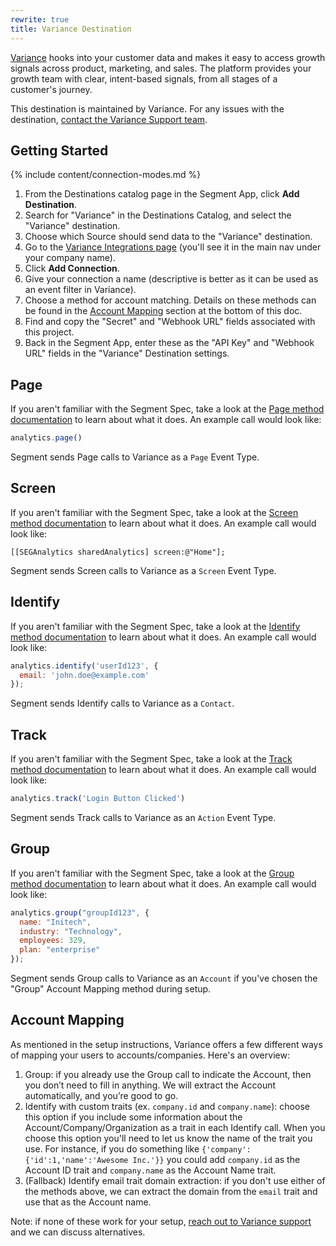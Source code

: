 ```yaml
---
rewrite: true
title: Variance Destination
---
```


[Variance](https://variance.com?utm_source=segmentio&utm_medium=docs&utm_campaign=partners) hooks into your customer data and makes it easy to access growth signals across product, marketing, and sales. The platform provides your growth team with clear, intent-based signals, from all stages of a customer's journey.

This destination is maintained by Variance. For any issues with the destination, [contact the Variance Support team](mailto:support@variance.com).

## Getting Started

{% include content/connection-modes.md %}

1. From the Destinations catalog page in the Segment App, click **Add Destination**.
2. Search for "Variance" in the Destinations Catalog, and select the "Variance" destination.
3. Choose which Source should send data to the "Variance" destination.
4. Go to the [Variance Integrations page](http://app.variance.com/integrations) (you'll see it in the main nav under your company name).
5. Click **Add Connection**.
6. Give your connection a name (descriptive is better as it can be used as an event filter in Variance).
7. Choose a method for account matching. Details on these methods can be found in the [Account Mapping](#Account-Mapping) section at the bottom of this doc.
8. Find and copy the "Secret" and "Webhook URL" fields associated with this project.
9. Back in the Segment App, enter these as the "API Key" and "Webhook URL" fields in the "Variance" Destination settings.

## Page

If you aren't familiar with the Segment Spec, take a look at the [Page method documentation](https://segment.com/docs/connections/spec/page/) to learn about what it does. An example call would look like:

```js
analytics.page()
```

Segment sends Page calls to Variance as a `Page` Event Type.


## Screen

If you aren't familiar with the Segment Spec, take a look at the [Screen method documentation](https://segment.com/docs/connections/spec/screen/) to learn about what it does. An example call would look like:

```obj-c
[[SEGAnalytics sharedAnalytics] screen:@"Home"];
```

Segment sends Screen calls to Variance as a `Screen` Event Type.


## Identify

If you aren't familiar with the Segment Spec, take a look at the [Identify method documentation](https://segment.com/docs/connections/spec/identify/) to learn about what it does. An example call would look like:

```js
analytics.identify('userId123', {
  email: 'john.doe@example.com'
});
```

Segment sends Identify calls to Variance as a `Contact`.


## Track

If you aren't familiar with the Segment Spec, take a look at the [Track method documentation](https://segment.com/docs/connections/spec/track/) to learn about what it does. An example call would look like:

```js
analytics.track('Login Button Clicked')
```

Segment sends Track calls to Variance as an `Action` Event Type.


## Group

If you aren't familiar with the Segment Spec, take a look at the [Group method documentation](https://segment.com/docs/connections/spec/group/) to learn about what it does. An example call would look like:

```js
analytics.group("groupId123", {
  name: "Initech",
  industry: "Technology",
  employees: 329,
  plan: "enterprise"
});
```

Segment sends Group calls to Variance as an `Account` if you've chosen the "Group" Account Mapping method during setup.

## Account Mapping

As mentioned in the setup instructions, Variance offers a few different ways of mapping your users to accounts/companies. Here's an overview:

1. Group: if you already use the Group call to indicate the Account, then you don’t need to fill in anything. We will extract the Account automatically, and you’re good to go.
1. Identify with custom traits (ex. `company.id` and `company.name`): choose this option if you include some information about the Account/Company/Organization as a trait in each Identify call. When you choose this option you'll need to let us know the name of the trait you use. For instance, if you do something like `{'company':{'id':1,'name':'Awesome Inc.'}}` you could add `company.id` as the Account ID trait and `company.name` as the Account Name trait.
1. (Fallback) Identify email trait domain extraction: if you don't use either of the methods above, we can extract the domain from the `email` trait and use that as the Account name.

Note: if none of these work for your setup, [reach out to Variance support](mailto:support@variance.com) and we can discuss alternatives.
